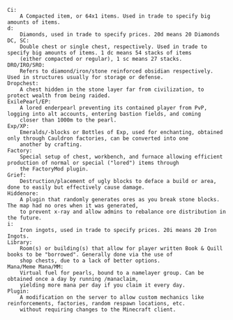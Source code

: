     Ci: 
        A Compacted item, or 64x1 items. Used in trade to specify big amounts of items.
    d: 
        Diamonds, used in trade to specify prices. 20d means 20 Diamonds
    DC, SC: 
        Double chest or single chest, respectively. Used in trade to specify big amounts of items. 1 dc means 54 stacks of items 
        (either compacted or regular), 1 sc means 27 stacks.
    DRO/IRO/SRO: 
        Refers to diamond/iron/stone reinforced obsidian respectively. Used in structures usually for storage or defense.
    Dropchest: 
        A chest hidden in the stone layer far from civilization, to protect wealth from being raided. 
    ExilePearl/EP: 
        A lored enderpearl preventing its contained player from PvP, logging into alt accounts, entering bastion fields, and coming 
        closer than 1000m to the pearl.
    Exp/XP: 
        Emeralds/-blocks or Bottles of Exp, used for enchanting, obtained only through Cauldron factories, can be converted into one 
        another by crafting.
    Factory: 
        Special setup of chest, workbench, and furnace allowing efficient production of normal or special ("lored") items through 
        the FactoryMod plugin.
    Grief: 
        Destruction/placement of ugly blocks to deface a build or area, done to easily but effectively cause damage.
    Hiddenore: 
        A plugin that randomly generates ores as you break stone blocks. The map had no ores when it was generated, 
        to prevent x-ray and allow admins to rebalance ore distribution in the future.
    i: 
        Iron ingots, used in trade to specify prices. 20i means 20 Iron Ingots.
    Library: 
        Room(s) or building(s) that allow for player written Book & Quill books to be "borrowed". Generally done via the use of 
        shop chests, due to a lack of better options. 
    Mana/Meme Mana/MM: 
        Virtual fuel for pearls, bound to a namelayer group. Can be obtained once a day by running /manaclaim, 
        yielding more mana per day if you claim it every day.
    Plugin: 
        A modification on the server to allow custom mechanics like reinforcements, factories, random respawn locations, etc. 
        without requiring changes to the Minecraft client.  
